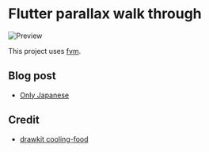 # Flutter parallax walk through

![Preview](/art/walkthrough.gif)

This project uses [fvm](https://github.com/leoafarias/fvm).

## Blog post

* [Only Japanese](http://aakira.app/blog/2021/07/flutter-parallax-walkthrough/)

## Credit

* [drawkit cooling-food](https://www.drawkit.io/product/cooking-food)
